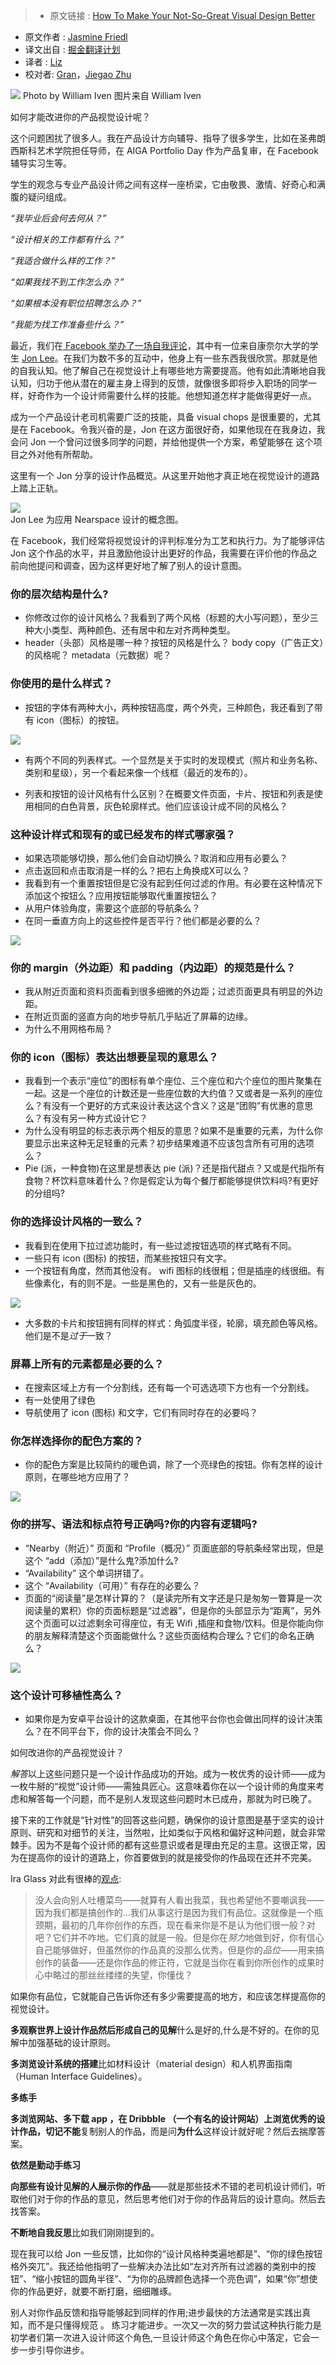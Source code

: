 >* 原文链接 : [How To Make Your Not-So-Great Visual Design Better](https://medium.com/facebook-design/how-to-make-your-not-so-great-visual-design-better-67972eee3825#.4e6hpsbkz)
* 原文作者 : [Jasmine Friedl](https://medium.com/@jazzy33ca?source=post_header_lockup)
* 译文出自 : [掘金翻译计划](https://github.com/xitu/gold-miner)
* 译者 : [Liz](https://github.com/lizwangying)
* 校对者: [Gran](https://github.com/Graning)，[Jiegao Zhu](https://github.com/JolsonZhu)

![](https://cdn-images-1.medium.com/max/2000/1*nN4SgP1q4iEmRfoW9NTMyg.png)
Photo by William Iven
图片来自 William Iven


如何才能改进你的产品视觉设计呢？

这个问题困扰了很多人。我在产品设计方向辅导、指导了很多学生，比如在圣弗朗西斯科艺术学院担任导师，在 AIGA Portfolio Day 作为产品复审，在 Facebook 辅导实习生等。

学生的观念与专业产品设计师之间有这样一座桥梁，它由敬畏、激情、好奇心和满腹的疑问组成。
 
*“我毕业后会何去何从？”*
 
*“设计相关的工作都有什么？”*
 
*“我适合做什么样的工作？”*
 
*“如果我找不到工作怎么办？”*
  
*“如果根本没有职位招聘怎么办？”*
 
*“我能为找工作准备些什么？”*

最近，我们在[ Facebook 举办了一场自我评论](https://medium.com/facebook-design/peek-inside-a-facebook-design-critique-c4833efda26e#.4qt02buac)，其中有一位来自康奈尔大学的学生 [Jon Lee](https://medium.com/@jonleenj)。在我们为数不多的互动中，他身上有一些东西我很欣赏。那就是他的自我认知。他了解自己在视觉设计上有哪些地方需要提高。他有如此清晰地自我认知，归功于他从潜在的雇主身上得到的反馈，就像很多即将步入职场的同学一样，好奇作为一个设计师需要什么样的技能。他想知道怎样才能做得更好一点。

成为一个产品设计老司机需要广泛的技能，具备 visual chops 是很重要的，尤其是在 Facebook。令我兴奋的是，Jon 在这方面很好奇，如果他现在在我身边，我会问 Jon 一个曾问过很多同学的问题，并给他提供一个方案，希望能够在 这个项目之外对他有所帮助。
  
这里有一个 Jon 分享的设计作品概览。从这里开始他才真正地在视觉设计的道路上踏上正轨。

![](http://ac-Myg6wSTV.clouddn.com/d6cd82b49c70fc153a0f.png)  
Jon Lee 为应用 Nearspace 设计的概念图。
   
在 Facebook，我们经常将视觉设计的评判标准分为工艺和执行力。为了能够评估 Jon 这个作品的水平，并且激励他设计出更好的作品，我需要在评价他的作品之前向他提问和调查，因为这样更好地了解了别人的设计意图。
 
### 你的层次结构是什么?

- 你修改过你的设计风格么？我看到了两个风格（标题的大小写问题），至少三种大小类型、两种颜色、还有居中和左对齐两种类型。
- header（头部）风格是哪一种？按钮的风格是什么？ body copy（广告正文）的风格呢？ metadata（元数据）呢？

### 你使用的是什么样式？ 

- 按钮的字体有两种大小，两种按钮高度，两个外壳，三种颜色，我还看到了带有 icon（图标）的按钮。

![](http://ac-Myg6wSTV.clouddn.com/1565099b887dd65adc38.jpeg)

- 有两个不同的列表样式。一个显然是关于实时的发现模式（照片和业务名称、类别和星级），另一个看起来像一个线框（最近的发布的）。

- 列表和按钮的设计风格有什么区别？在概要文件页面，卡片、按钮和列表是使用相同的白色背景，灰色轮廓样式。他们应该设计成不同的风格么？
 
### 这种设计样式和现有的或已经发布的样式哪家强？

- 如果选项能够切换，那么他们会自动切换么？取消和应用有必要么？ 
- 点击返回和点击取消是一样的么？把右上角换成X可以么？  
- 我看到有一个重置按钮但是它没有起到任何过滤的作用。有必要在这种情况下添加这个按钮么？应用按钮能够取代重置按钮么？
- 从用户体验角度，需要这个底部的导航条么？
- 在同一垂直方向上的这些控件是否平行？他们都是必要的么？

![](http://ac-Myg6wSTV.clouddn.com/01f5de79ae872536f138.jpeg)

### 你的 margin（外边距）和 padding（内边距）的规范是什么？

- 我从附近页面和资料页面看到很多细微的外边距；过滤页面更具有明显的外边距。
- 在附近页面的竖直方向的地步导航几乎贴近了屏幕的边缘。
- 为什么不用网格布局？

### 你的 icon（图标）表达出想要呈现的意思么？

- 我看到一个表示“座位”的图标有单个座位、三个座位和六个座位的图片聚集在一起。这是一个座位的计数还是一些座位数的大约值？又或者是一系列的座位么？有没有一个更好的方式来设计表达这个含义？这是“团购”有优惠的意思么？有没有另一种方式设计它？
- 为什么没有明显的标志表示两个相反的意思？如果不是重要的元素，为什么你要显示出来这种无足轻重的元素？初步结果难道不应该包含所有可用的选项么？
- Pie (派，一种食物)在这里是想表达 pie (派)？还是指代甜点？又或是代指所有食物？杯饮料意味着什么？你是假定认为每个餐厅都能够提供饮料吗?有更好的分组吗?

### 你的选择设计风格的一致么？

- 我看到在使用下拉过滤功能时，有一些过滤按钮选项的样式略有不同。
- 一些只有 icon (图标) 的按钮，而某些按钮只有文字。
- 一个按钮有角度，然而其他没有。 wifi 图标的线很粗；但是插座的线很细。有些像素化，有的则不是。一些是黑色的，又有一些是灰色的。

![](http://ac-Myg6wSTV.clouddn.com/2b08ea063e6a0dee2170.jpeg)

- 大多数的卡片和按钮拥有同样的样式：角弧度半径，轮廓，填充颜色等风格。他们是不是*过于*一致？

### 屏幕上所有的元素都是必要的么？

- 在搜索区域上方有一个分割线，还有每一个可选选项下方也有一个分割线。
- 有一处使用了绿色
- 导航使用了 icon (图标) 和文字，它们有同时存在的必要吗？
  
### 你怎样选择你的配色方案的？
  
- 你的配色方案是比较简约的暖色调，除了一个亮绿色的按钮。你有怎样的设计原则，在哪些地方应用了？


![](http://ac-Myg6wSTV.clouddn.com/eabacd8b944dffa24c68.jpeg)
  
### 你的拼写、语法和标点符号正确吗?你的内容有逻辑吗?

- “Nearby（附近）” 页面和 “Profile（概况）” 页面底部的导航条经常出现，但是这个 “add（添加）”是什么鬼?添加什么?
- “Availability” 这个单词拼错了。
- 这个 “Availability（可用）” 有存在的必要么？
- 页面的“阅读量”是怎样计算的？（是读完所有文字还是只是匆匆一瞥算是一次阅读量的累积）你的页面标题是“过滤器”，但是你的头部显示为“距离”，另外这个页面可以过滤剩余可得座位，有无 Wifi ,插座和食物/饮料。但是你能向你的朋友解释清楚这个页面能做什么？这些页面结构合理么？它们的命名正确么？

![](http://ac-Myg6wSTV.clouddn.com/26652ca0f75030a68f5e.jpeg)

### 这个设计可移植性高么？

- 如果你是为安卓平台设计的这款桌面，在其他平台你也会做出同样的设计决策么？在不同平台下，你的设计决策会不同么？
 
如何改进你的产品视觉设计？
  
*解答*以上这些问题只是一个设计作品成功的开始。成为一枚优秀的设计师——成为一枚牛掰的“视觉”设计师——需独具匠心。这意味着你在以一个设计师的角度来考虑和解答每一个问题，而不是别人发现这些问题时木已成舟，那就为时已晚了。

接下来的工作就是“针对性”的回答这些问题，确保你的设计意图是基于坚实的设计原则、研究和对细节的关注，当然啦，比如类似于风格和偏好这种问题，就会非常棘手。因为不是每个设计师的都有这些意识或者是理由充足的主意。这很正常，因为在提高你的设计的道路上，你首要做到的就是接受你的作品现在还并不完美。  

Ira Glass 对此有很棒的[观点](https://vimeo.com/85040589):
   
> 没人会向别人吐槽菜鸟——就算有人看出我菜，我也希望他不要嘲讽我——因为我们都是搞创作的...我们从事这行是因为我们有品位。这就像是一个瓶颈期，最初的几年你创作的东西，现在看来你是不是认为他们很一般？对吧？它们并不咋地。它们真的就是一般。但是你在*努力*地做到好，你有信心自己能够做好，但虽然你的作品真的没那么优秀。但是你的*品位*——用来搞创作的装备——还是你作品的修正符，它就是当你在看到你所创作的成果时心中略过的那丝丝缕缕的失望，你懂伐？
   
如果你有品位，它就能自己告诉你还有多少需要提高的地方，和应该怎样提高你的视觉设计。

**多观察世界上设计作品然后形成自己的见解**什么是好的,什么是不好的。在你的见解中加强基础的设计原则。
   
**多浏览设计系统的搭建**比如材料设计（material design）和人机界面指南（Human Interface Guidelines）。
   
**多练手**

**多浏览网站、多下载 app **，在 Dribbble （一个有名的设计网站）上浏览优秀的设计作品，切记**不能**复制别人的作品，而是问**为什么**这样设计就好呢？然后去揣摩答案。

**依然是勤动手练习**
   
**向那些有设计见解的人展示你的作品**——就是那些技术不错的老司机设计师们，听取他们对于你的作品的意见，然后思考他们对于你的作品背后的设计意向。然后去找答案。
 
**不断地自我反思**比如我们刚刚提到的。
    
现在我可以给 Jon 一些反馈，比如你的“设计风格种类遍地都是”、“你的绿色按钮格外突兀”。我还给他指明了一些解决办法比如“左对齐所有过滤器的类别中的按钮”、“缩小按钮的圆角半径”、“为你的品牌颜色选择一个亮色调”，如果“你”想使你的作品更好，就要不断打磨，细细雕琢。

别人对你作品反馈和指导能够起到同样的作用;进步最快的方法通常是实践出真知，而不是只懂得规范
。
练习才能进步。一次又一次的努力尝试这种执行能力是初学者们第一次进入设计师这个角色,一旦设计师这个角色在你心中落定，它会一步一步引导你进步。
